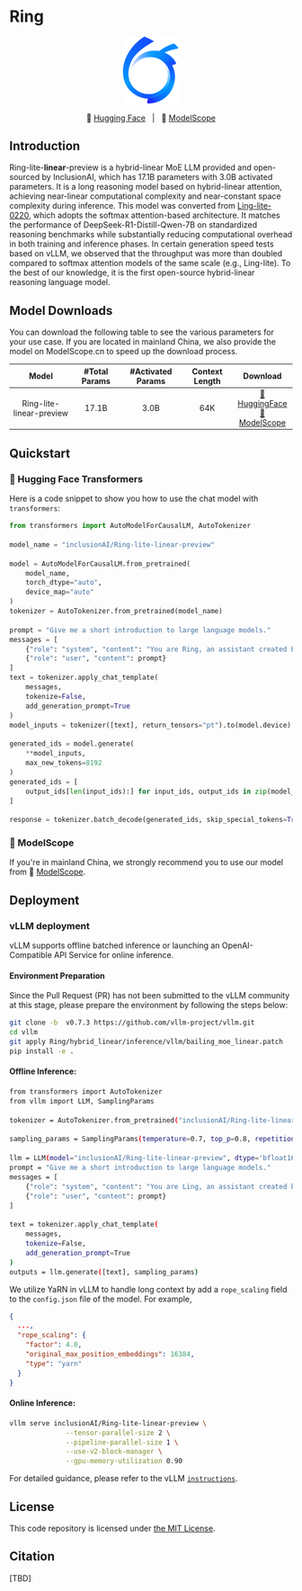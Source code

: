 # Ring

<p align="center">
    <img src="../figures/ant-bailing.png" width="100"/>
<p>

<p align="center">
          🤗 <a href="https://huggingface.co/inclusionAI">Hugging Face</a>&nbsp&nbsp | &nbsp&nbsp🤖 <a href="https://modelscope.cn/organization/inclusionAI">ModelScope</a>

## Introduction

Ring-lite-**linear**-preview is a hybrid-linear MoE LLM provided and open-sourced by InclusionAI, which has 17.1B parameters with 3.0B activated parameters. It is a long reasoning model based on hybrid-linear attention, achieving near-linear computational complexity and near-constant space complexity during inference. This model was converted from [Ling-lite-0220](https://huggingface.co/inclusionAI/Ling-lite), which adopts the softmax attention-based architecture. It matches the performance of DeepSeek-R1-Distill-Qwen-7B on standardized reasoning benchmarks while substantially reducing computational overhead in both training and inference phases. In certain generation speed tests based on vLLM, we observed that the throughput was more than doubled compared to softmax attention models of the same scale (e.g., Ling-lite). To the best of our knowledge, it is the first open-source hybrid-linear reasoning language model.

## Model Downloads

You can download the following table to see the various parameters for your use case. If you are located in mainland China, we also provide the model on ModelScope.cn to speed up the download process.

<div align="center">

|     **Model**      | **#Total Params** | **#Activated Params** | **Context Length** | **Download** |
| :----------------: | :---------------: | :-------------------: | :----------------: | :----------: |
| Ring-lite-linear-preview |       17.1B       |         3.0B         |        64K         |      [🤗 HuggingFace](https://huggingface.co/inclusionAI/Ring-lite-linear-preview)  <br>[🤖 ModelScope](https://modelscope.cn/models/inclusionAI/Ring-lite-linear-preview)  | 

</div>

## Quickstart

### 🤗 Hugging Face Transformers

Here is a code snippet to show you how to use the chat model with `transformers`:

```python
from transformers import AutoModelForCausalLM, AutoTokenizer

model_name = "inclusionAI/Ring-lite-linear-preview"

model = AutoModelForCausalLM.from_pretrained(
    model_name,
    torch_dtype="auto",
    device_map="auto"
)
tokenizer = AutoTokenizer.from_pretrained(model_name)

prompt = "Give me a short introduction to large language models."
messages = [
    {"role": "system", "content": "You are Ring, an assistant created by inclusionAI"},
    {"role": "user", "content": prompt}
]
text = tokenizer.apply_chat_template(
    messages,
    tokenize=False,
    add_generation_prompt=True
)
model_inputs = tokenizer([text], return_tensors="pt").to(model.device)

generated_ids = model.generate(
    **model_inputs,
    max_new_tokens=8192
)
generated_ids = [
    output_ids[len(input_ids):] for input_ids, output_ids in zip(model_inputs.input_ids, generated_ids)
]

response = tokenizer.batch_decode(generated_ids, skip_special_tokens=True)[0]
```

### 🤖 ModelScope

If you're in mainland China, we strongly recommend you to use our model from 🤖 <a href="https://modelscope.cn/organization/inclusionAI">ModelScope</a>.

## Deployment
### vLLM deployment

vLLM supports offline batched inference or launching an OpenAI-Compatible API Service for online inference.

#### Environment Preparation

Since the Pull Request (PR) has not been submitted to the vLLM community at this stage, please prepare the environment by following the steps below:

```bash
git clone -b  v0.7.3 https://github.com/vllm-project/vllm.git
cd vllm
git apply Ring/hybrid_linear/inference/vllm/bailing_moe_linear.patch
pip install -e .
```

#### Offline Inference:

```bash
from transformers import AutoTokenizer
from vllm import LLM, SamplingParams

tokenizer = AutoTokenizer.from_pretrained("inclusionAI/Ring-lite-linear-preview")

sampling_params = SamplingParams(temperature=0.7, top_p=0.8, repetition_penalty=1.05, max_tokens=512)

llm = LLM(model="inclusionAI/Ring-lite-linear-preview", dtype='bfloat16')
prompt = "Give me a short introduction to large language models."
messages = [
    {"role": "system", "content": "You are Ling, an assistant created by inclusionAI"},
    {"role": "user", "content": prompt}
]

text = tokenizer.apply_chat_template(
    messages,
    tokenize=False,
    add_generation_prompt=True
)
outputs = llm.generate([text], sampling_params)


```

We utilize YaRN in vLLM to handle long context by add a `rope_scaling` field to the `config.json` file of the model. For example,

```json
{
  ...,
  "rope_scaling": {
    "factor": 4.0,
    "original_max_position_embeddings": 16384,
    "type": "yarn"
  }
}
```

#### Online Inference:

```bash
vllm serve inclusionAI/Ring-lite-linear-preview \
              --tensor-parallel-size 2 \
              --pipeline-parallel-size 1 \
              --use-v2-block-manager \
              --gpu-memory-utilization 0.90
```

For detailed guidance, please refer to the vLLM [`instructions`](https://docs.vllm.ai/en/latest/).


## License

This code repository is licensed under [the MIT License](https://github.com/inclusionAI/Ring/blob/master/LICENSE).

## Citation

[TBD]
